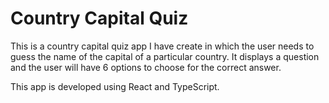 # Country Capital Quiz

This is a country capital quiz app I have create in which the user needs to guess the name of the capital of a particular country. It displays a question and the user will have 6 options to choose for the correct answer.

This app is developed using React and TypeScript.